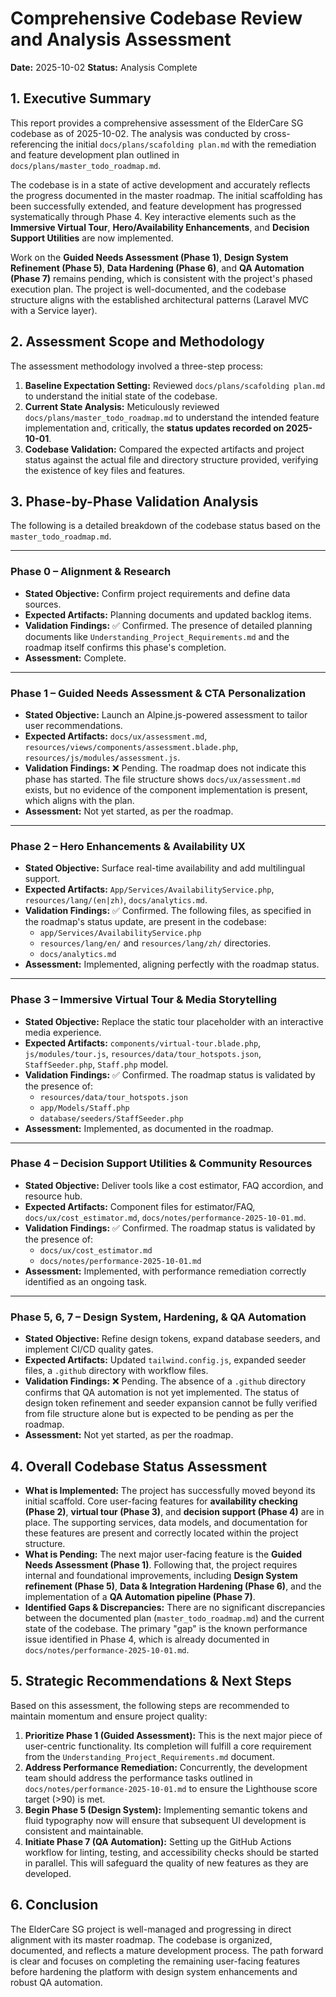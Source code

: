 # Comprehensive Codebase Review and Analysis Assessment

**Date:** 2025-10-02
**Status:** Analysis Complete

## 1. Executive Summary

This report provides a comprehensive assessment of the ElderCare SG codebase as of 2025-10-02. The analysis was conducted by cross-referencing the initial `docs/plans/scafolding plan.md` with the remediation and feature development plan outlined in `docs/plans/master_todo_roadmap.md`.

The codebase is in a state of active development and accurately reflects the progress documented in the master roadmap. The initial scaffolding has been successfully extended, and feature development has progressed systematically through Phase 4. Key interactive elements such as the **Immersive Virtual Tour**, **Hero/Availability Enhancements**, and **Decision Support Utilities** are now implemented.

Work on the **Guided Needs Assessment (Phase 1)**, **Design System Refinement (Phase 5)**, **Data Hardening (Phase 6)**, and **QA Automation (Phase 7)** remains pending, which is consistent with the project's phased execution plan. The project is well-documented, and the codebase structure aligns with the established architectural patterns (Laravel MVC with a Service layer).

## 2. Assessment Scope and Methodology

The assessment methodology involved a three-step process:
1.  **Baseline Expectation Setting:** Reviewed `docs/plans/scafolding plan.md` to understand the initial state of the codebase.
2.  **Current State Analysis:** Meticulously reviewed `docs/plans/master_todo_roadmap.md` to understand the intended feature implementation and, critically, the **status updates recorded on 2025-10-01**.
3.  **Codebase Validation:** Compared the expected artifacts and project status against the actual file and directory structure provided, verifying the existence of key files and features.

## 3. Phase-by-Phase Validation Analysis

The following is a detailed breakdown of the codebase status based on the `master_todo_roadmap.md`.

---

### **Phase 0 – Alignment & Research**
-   **Stated Objective:** Confirm project requirements and define data sources.
-   **Expected Artifacts:** Planning documents and updated backlog items.
-   **Validation Findings:** ✅ Confirmed. The presence of detailed planning documents like `Understanding_Project_Requirements.md` and the roadmap itself confirms this phase's completion.
-   **Assessment:** Complete.

---

### **Phase 1 – Guided Needs Assessment & CTA Personalization**
-   **Stated Objective:** Launch an Alpine.js-powered assessment to tailor user recommendations.
-   **Expected Artifacts:** `docs/ux/assessment.md`, `resources/views/components/assessment.blade.php`, `resources/js/modules/assessment.js`.
-   **Validation Findings:** ❌ Pending. The roadmap does not indicate this phase has started. The file structure shows `docs/ux/assessment.md` exists, but no evidence of the component implementation is present, which aligns with the plan.
-   **Assessment:** Not yet started, as per the roadmap.

---

### **Phase 2 – Hero Enhancements & Availability UX**
-   **Stated Objective:** Surface real-time availability and add multilingual support.
-   **Expected Artifacts:** `App/Services/AvailabilityService.php`, `resources/lang/(en|zh)`, `docs/analytics.md`.
-   **Validation Findings:** ✅ Confirmed. The following files, as specified in the roadmap's status update, are present in the codebase:
    -   `app/Services/AvailabilityService.php`
    -   `resources/lang/en/` and `resources/lang/zh/` directories.
    -   `docs/analytics.md`
-   **Assessment:** Implemented, aligning perfectly with the roadmap status.

---

### **Phase 3 – Immersive Virtual Tour & Media Storytelling**
-   **Stated Objective:** Replace the static tour placeholder with an interactive media experience.
-   **Expected Artifacts:** `components/virtual-tour.blade.php`, `js/modules/tour.js`, `resources/data/tour_hotspots.json`, `StaffSeeder.php`, `Staff.php` model.
-   **Validation Findings:** ✅ Confirmed. The roadmap status is validated by the presence of:
    -   `resources/data/tour_hotspots.json`
    -   `app/Models/Staff.php`
    -   `database/seeders/StaffSeeder.php`
-   **Assessment:** Implemented, as documented in the roadmap.

---

### **Phase 4 – Decision Support Utilities & Community Resources**
-   **Stated Objective:** Deliver tools like a cost estimator, FAQ accordion, and resource hub.
-   **Expected Artifacts:** Component files for estimator/FAQ, `docs/ux/cost_estimator.md`, `docs/notes/performance-2025-10-01.md`.
-   **Validation Findings:** ✅ Confirmed. The roadmap status is validated by the presence of:
    -   `docs/ux/cost_estimator.md`
    -   `docs/notes/performance-2025-10-01.md`
-   **Assessment:** Implemented, with performance remediation correctly identified as an ongoing task.

---

### **Phase 5, 6, 7 – Design System, Hardening, & QA Automation**
-   **Stated Objective:** Refine design tokens, expand database seeders, and implement CI/CD quality gates.
-   **Expected Artifacts:** Updated `tailwind.config.js`, expanded seeder files, a `.github` directory with workflow files.
-   **Validation Findings:** ❌ Pending. The absence of a `.github` directory confirms that QA automation is not yet implemented. The status of design token refinement and seeder expansion cannot be fully verified from file structure alone but is expected to be pending as per the roadmap.
-   **Assessment:** Not yet started, as per the roadmap.

## 4. Overall Codebase Status Assessment

-   **What is Implemented:** The project has successfully moved beyond its initial scaffold. Core user-facing features for **availability checking (Phase 2)**, **virtual tour (Phase 3)**, and **decision support (Phase 4)** are in place. The supporting services, data models, and documentation for these features are present and correctly located within the project structure.
-   **What is Pending:** The next major user-facing feature is the **Guided Needs Assessment (Phase 1)**. Following that, the project requires internal and foundational improvements, including **Design System refinement (Phase 5)**, **Data & Integration Hardening (Phase 6)**, and the implementation of a **QA Automation pipeline (Phase 7)**.
-   **Identified Gaps & Discrepancies:** There are no significant discrepancies between the documented plan (`master_todo_roadmap.md`) and the current state of the codebase. The primary "gap" is the known performance issue identified in Phase 4, which is already documented in `docs/notes/performance-2025-10-01.md`.

## 5. Strategic Recommendations & Next Steps

Based on this assessment, the following steps are recommended to maintain momentum and ensure project quality:

1.  **Prioritize Phase 1 (Guided Assessment):** This is the next major piece of user-centric functionality. Its completion will fulfill a core requirement from the `Understanding_Project_Requirements.md` document.
2.  **Address Performance Remediation:** Concurrently, the development team should address the performance tasks outlined in `docs/notes/performance-2025-10-01.md` to ensure the Lighthouse score target (>90) is met.
3.  **Begin Phase 5 (Design System):** Implementing semantic tokens and fluid typography now will ensure that subsequent UI development is consistent and maintainable.
4.  **Initiate Phase 7 (QA Automation):** Setting up the GitHub Actions workflow for linting, testing, and accessibility checks should be started in parallel. This will safeguard the quality of new features as they are developed.

## 6. Conclusion

The ElderCare SG project is well-managed and progressing in direct alignment with its master roadmap. The codebase is organized, documented, and reflects a mature development process. The path forward is clear and focuses on completing the remaining user-facing features before hardening the platform with design system enhancements and robust QA automation.